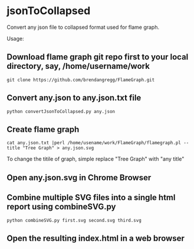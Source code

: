 # jsonToCollapsed
Convert any json file to collapsed format used for flame graph.

Usage:
## Download flame graph git repo first to your local directory, say, /home/username/work
    git clone https://github.com/brendangregg/FlameGraph.git

## Convert any.json to any.json.txt file
    python convertJsonToCollapsed.py any.json

## Create flame graph
    cat any.json.txt |perl /home/usename/work/FlameGraph/flamegraph.pl --title "Tree Graph" > any.json.svg

To change the titile of graph, simple replace "Tree Graph" with "any title"

## Open any.json.svg in Chrome Browser

## Combine multiple SVG files into a single html report using combineSVG.py

    python combineSVG.py first.svg second.svg third.svg

## Open the resulting index.html in a web browser
